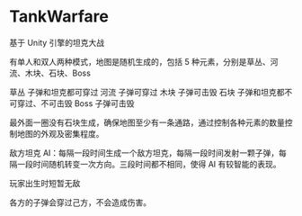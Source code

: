 # TankWarfare
基于 Unity 引擎的坦克大战

有单人和双人两种模式，地图是随机生成的，包括 5 种元素，分别是草丛、河流、木块、石块、Boss

草丛  子弹和坦克都可穿过
河流  子弹可穿过
木块  子弹可击毁
石块  子弹和坦克都不可穿过、不可击毁
Boss  子弹可击毁

最外面一圈没有石块生成，确保地图至少有一条通路，通过控制各种元素的数量控制地图的外观及密集程度。

敌方坦克 AI：每隔一段时间生成一个敌方坦克，每隔一段时间发射一颗子弹，每隔一段时间随机转变一次方向。三段时间都不相同，使得 AI 有较智能的表现。

玩家出生时短暂无敌

各方的子弹会穿过己方，不会造成伤害。
